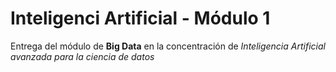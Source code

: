 # Inteligenci Artificial - Módulo 1
Entrega del módulo de **Big Data** en la concentración de *Inteligencia Artificial avanzada para la ciencia de datos*
